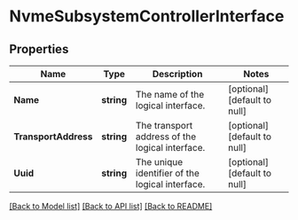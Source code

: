 # NvmeSubsystemControllerInterface

## Properties
Name | Type | Description | Notes
------------ | ------------- | ------------- | -------------
**Name** | **string** | The name of the logical interface.  | [optional] [default to null]
**TransportAddress** | **string** | The transport address of the logical interface.  | [optional] [default to null]
**Uuid** | **string** | The unique identifier of the logical interface.  | [optional] [default to null]

[[Back to Model list]](../README.md#documentation-for-models) [[Back to API list]](../README.md#documentation-for-api-endpoints) [[Back to README]](../README.md)


